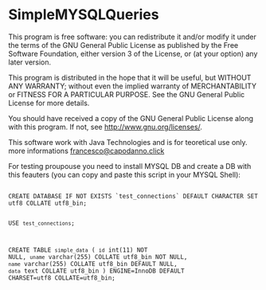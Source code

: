 # SimpleMYSQLQueries
This program is free software: you can redistribute it and/or modify
it under the terms of the GNU General Public License as published by
the Free Software Foundation, either version 3 of the License, or
(at your option) any later version.

This program is distributed in the hope that it will be useful,
but WITHOUT ANY WARRANTY; without even the implied warranty of
MERCHANTABILITY or FITNESS FOR A PARTICULAR PURPOSE.  See the
GNU General Public License for more details.

You should have received a copy of the GNU General Public License
along with this program.  If not, see <http://www.gnu.org/licenses/>.


This software work with Java Technologies and is for teoretical use only.
more informations francesco@capodanno.click

For testing proupouse you need to install MYSQL DB and create a DB 
with this feauters (you can copy and paste this script in your MYSQL Shell):


<code>
CREATE DATABASE IF NOT EXISTS `test_connections` DEFAULT CHARACTER SET utf8 COLLATE utf8_bin;

USE `test_connections`;

CREATE TABLE `simple_data` (
  `id` int(11) NOT NULL,
  `uname` varchar(255) COLLATE utf8_bin NOT NULL,
  `name` varchar(255) COLLATE utf8_bin DEFAULT NULL,
  `data` text COLLATE utf8_bin
) ENGINE=InnoDB DEFAULT CHARSET=utf8 COLLATE=utf8_bin;
</code>
